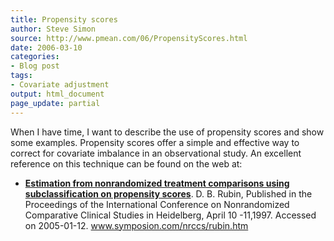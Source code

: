 ```yaml
---
title: Propensity scores
author: Steve Simon
source: http://www.pmean.com/06/PropensityScores.html
date: 2006-03-10
categories:
- Blog post
tags:
- Covariate adjustment
output: html_document
page_update: partial
---
```


When I have time, I want to describe the use of propensity scores and
show some examples. Propensity scores offer a simple and effective way
to correct for covariate imbalance in an observational study. An
excellent reference on this technique can be found on the web at:

-   **[Estimation from nonrandomized treatment comparisons using
    subclassification on propensity
    scores](http://www.symposion.com/nrccs/rubin.htm)**. D. B. Rubin,
    Published in the Proceedings of the International Conference on
    Nonrandomized Comparative Clinical Studies in Heidelberg, April 10
    -11,1997. Accessed on 2005-01-12. www.symposion.com/nrccs/rubin.htm

